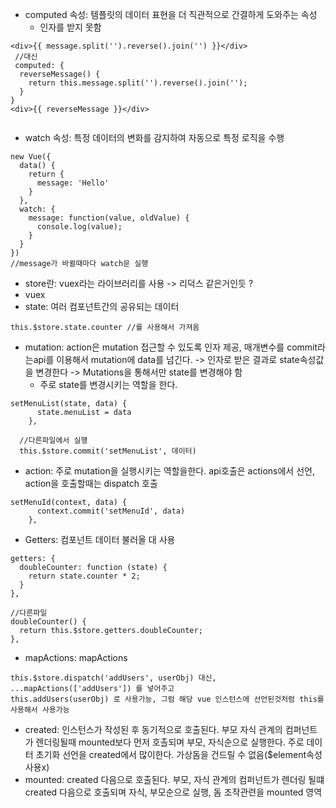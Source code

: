 * computed 속성: 템플릿의 데이터 표현을 더 직관적으로 간결하게 도와주는 속성
  * 인자를 받지 못함
```
<div>{{ message.split('').reverse().join('') }}</div>
 //대신 
 computed: {
  reverseMessage() {
    return this.message.split('').reverse().join('');
  }
}
<div>{{ reverseMessage }}</div>


```
* watch 속성: 특정 데이터의 변화를 감지하여 자동으로 특정 로직을 수행
```
new Vue({
  data() {
    return {
      message: 'Hello'
    }
  },
  watch: {
    message: function(value, oldValue) {
      console.log(value);
    }
  }
})
//message가 바뀔때마다 watch문 실행
```
* store란: vuex라는 라이브러리를 사용 -> 리덕스 같은거인듯 ?
* vuex
* state: 여러 컴포넌트간의 공유되는 데이터
```
this.$store.state.counter //를 사용해서 가져옴
```
* mutation: action은 mutation 접근할 수 있도록 인자 제공, 매개변수를 commit라는api를 이용해서 mutation에 data를 넘긴다. -> 인자로 받은 결과로 state속성값을 변경한다 -> Mutations을 통해서만 state를 변경해야 함
  * 주로 state를 변경시키는 역할을 한다. 
```
setMenuList(state, data) {
      state.menuList = data
    },
  
  //다른파일에서 실행
  this.$store.commit('setMenuList', 데이터)
```
* action: 주로 mutation을 실행시키는 역할을한다. api호출은 actions에서 선언, action을 호출할때는 dispatch 호출
```
setMenuId(context, data) {
      context.commit('setMenuId', data)
    },
```
* Getters: 컴포넌트 데이터 불러올 대 사용
```
getters: {
  doubleCounter: function (state) {
    return state.counter * 2;
  }
},

//다른파일
doubleCounter() {
  return this.$store.getters.doubleCounter;
},
```
* mapActions: mapActions
```
this.$store.dispatch('addUsers', userObj) 대신, 
...mapActions(['addUsers']) 를 넣어주고
this.addUsers(userObj) 로 사용가능, 그럼 해당 vue 인스턴스에 선언된것처럼 this를 사용해서 사용가능
```
* created: 인스턴스가 작성된 후 동기적으로 호출된다. 부모 자식 관계의 컴퍼넌트가 렌더링될때 mounted보다 먼저 호촐되며 부모, 자식순으로 실행한다. 주로 데이터 초기화 선언을 created에서 많이한다. 가상돔을 건드릴 수 없음($element속성 사용x)
* mounted: created 다음으로 호출된다. 부모, 자식 관계의 컴퍼넌트가 렌더링 될떄 created 다음으로 호출되며 자식, 부모순으로 실행, 돔 조작관련을 mounted 영역
